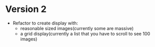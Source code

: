 # Version 2
- Refactor to create display with:
  - reasonable sized images(currently some are massive)
  - a grid display(currently a list that you have to scroll to see 100 images)
  
